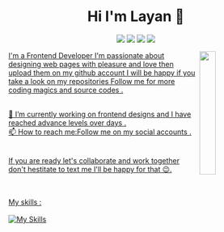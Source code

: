 <h1 align="center">Hi I'm Layan 👋 </h1>
<p align="center">
  <a href="https://www.frontendmentor.io/profile/Layan-khalil"><img src="https://img.shields.io/badge/Frontend Mentor-%0A66C2style=flat&logo=frontendmentor&logoColor=white"></a>
   <a href="https://t.me/codingwithalayan"><img src="https://img.shields.io/badge/Telegram-%231fa1f1?style=flat&logo=telegram&logoColor=white"></a>
    <a href="https://www.instagram.com/codingwith.layan?igsh=MTgwMTM1aHRianJpag=="><img src="https://img.shields.io/badge/Instagram-%23ff0000?style=flat&logo=instagram&logoColor=white"></a>
    <a href="https://www.linkedin.com/in/layan-khalil-ibrahim-25431329b/"><img src="https://img.shields.io/badge/Linkedin-%230177b5??style=flat&logo=linkedin&logoColor=Blue"</a>
</p>

<img src="https://i.pinimg.com/564x/4a/43/8b/4a438b730ffa36c9285b75b6a58c9a5f.jpg" align="right" width="25%">
<p>I'm a Frontend Developer 
  I'm passionate about designing web pages with pleasure and love then upload them on my github account I will be happy if you take a look on my repositories 
  Follow me for more coding magics and source codes .</p>
<br>
🔭 I’m currently working on frontend designs and I have reached advance levels over days .<br>
📫 How to reach me:Follow me on my social accounts .<br><br><br>
If you are ready let's collaborate and work together don't hestitate to text me I'll be happy for that 😉.<br>
<br><br>

My skills :<br><br>
[![My Skills](https://skillicons.dev/icons?i=js,html,css,php,java,python,vscode,discord,cpp&perline=3)](https://skillicons.dev)

<!--
- 🌱 I’m currently learning ...
- 👯 I’m looking to collaborate on ...
- 🤔 I’m looking for help with ...
- 💬 Ask me about ...
- 
- 😄 Pronouns: ...
- ⚡ Fun fact: ...
-->
